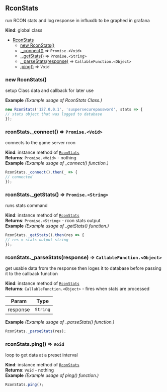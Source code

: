 <a name="RconStats"></a>

## RconStats
run RCON stats and log response in influxdb to be graphed in grafana

**Kind**: global class  

* [RconStats](#RconStats)
    * [new RconStats()](#new_RconStats_new)
    * [._connect()](#RconStats+_connect) ⇒ <code>Promise.&lt;Void&gt;</code>
    * [._getStats()](#RconStats+_getStats) ⇒ <code>Promise.&lt;String&gt;</code>
    * [._parseStats(response)](#RconStats+_parseStats) ⇒ <code>CallableFunction.&lt;Object&gt;</code>
    * [.ping()](#RconStats+ping) ⇒ <code>Void</code>

<a name="new_RconStats_new"></a>

### new RconStats()
setup Class data and callback for later use

**Example** *(Example usage of RconStats Class.)*  
```js
new RconStats('127.0.0.1', 'suspersecurepassword', stats => {
// stats object that was logged to database
});
```
<a name="RconStats+_connect"></a>

### rconStats.\_connect() ⇒ <code>Promise.&lt;Void&gt;</code>
connects to the game server rcon

**Kind**: instance method of [<code>RconStats</code>](#RconStats)  
**Returns**: <code>Promise.&lt;Void&gt;</code> - nothing  
**Example** *(Example usage of _connect() function.)*  
```js
RconStats._connect().then(_ => {
// connected
});
```
<a name="RconStats+_getStats"></a>

### rconStats.\_getStats() ⇒ <code>Promise.&lt;String&gt;</code>
runs stats command

**Kind**: instance method of [<code>RconStats</code>](#RconStats)  
**Returns**: <code>Promise.&lt;String&gt;</code> - rcon stats output  
**Example** *(Example usage of _getStats() function.)*  
```js
RconStats._getStats().then(res => {
// res = stats output string
});
```
<a name="RconStats+_parseStats"></a>

### rconStats.\_parseStats(response) ⇒ <code>CallableFunction.&lt;Object&gt;</code>
get usable data from the response then loges it to database before passing it to the callback function

**Kind**: instance method of [<code>RconStats</code>](#RconStats)  
**Returns**: <code>CallableFunction.&lt;Object&gt;</code> - fires when stats are processed  

| Param | Type |
| --- | --- |
| response | <code>String</code> | 

**Example** *(Example usage of _parseStats() function.)*  
```js
RconStats._parseStats(res);
```
<a name="RconStats+ping"></a>

### rconStats.ping() ⇒ <code>Void</code>
loop to get data at a preset interval

**Kind**: instance method of [<code>RconStats</code>](#RconStats)  
**Returns**: <code>Void</code> - nothing  
**Example** *(Example usage of ping() function.)*  
```js
RconStats.ping();
```
